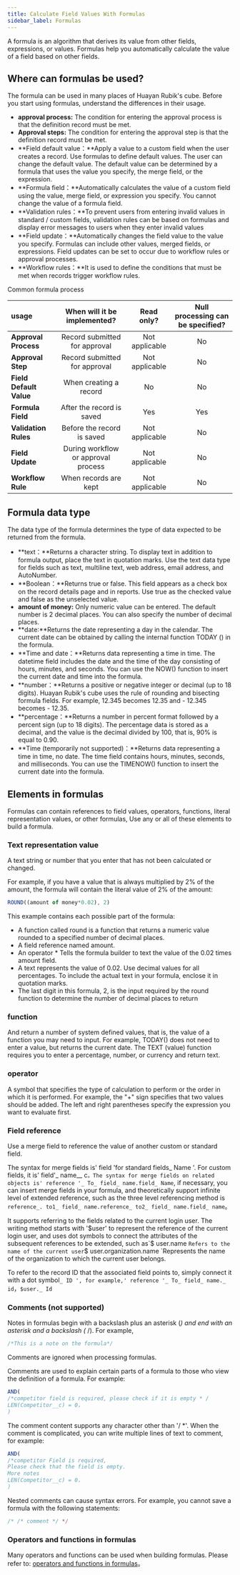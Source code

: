 ```yaml
---
title: Calculate Field Values With Formulas
sidebar_label: Formulas
---
```


A formula is an algorithm that derives its value from other fields, expressions, or values. Formulas help you automatically calculate the value of a field based on other fields.

## Where can formulas be used?

The formula can be used in many places of Huayan Rubik's cube. Before you start using formulas, understand the differences in their usage.

- **approval process:** The condition for entering the approval process is that the definition record must be met. 
- **Approval steps:** The condition for entering the approval step is that the definition record must be met.
- **Field default value：**Apply a value to a custom field when the user creates a record. Use formulas to define default values. The user can change the default value. The default value can be determined by a formula that uses the value you specify, the merge field, or the expression.
- **Formula field：**Automatically calculates the value of a custom field using the value, merge field, or expression you specify. You cannot change the value of a formula field.
- **Validation rules：**To prevent users from entering invalid values in standard / custom fields, validation rules can be based on formulas and display error messages to users when they enter invalid values
- **Field update：**Automatically changes the field value to the value you specify. Formulas can include other values, merged fields, or expressions. Field updates can be set to occur due to workflow rules or approval processes.
- **Workflow rules：**It is used to define the conditions that must be met when records trigger workflow rules.

Common formula process

usage | When will it be implemented? | Read only? | Null processing can be specified?
:- | :-: | :-: | :-:
**Approval Process** | Record submitted for approval | Not applicable | No
**Approval Step** | Record submitted for approval | Not applicable | No
**Field Default Value** | When creating a record | No | No
**Formula Field** | After the record is saved | Yes | Yes
**Validation Rules** | Before the record is saved | Not applicable | No
**Field Update** | During workflow or approval process | Not applicable | No
**Workflow Rule** | When records are kept | Not applicable | No

 ## Formula data type

 The data type of the formula determines the type of data expected to be returned from the formula.

 - **text：**Returns a character string. To display text in addition to formula output, place the text in quotation marks. Use the text data type for fields such as text, multiline text, web address, email address, and AutoNumber.
 - **Boolean：**Returns true or false. This field appears as a check box on the record details page and in reports. Use true as the checked value and false as the unselected value.
 - **amount of money:** Only numeric value can be entered. The default number is 2 decimal places. You can also specify the number of decimal places.
 - **date:**Returns the date representing a day in the calendar. The current date can be obtained by calling the internal function TODAY () in the formula.
 - **Time and date：**Returns data representing a time in time. The datetime field includes the date and the time of the day consisting of hours, minutes, and seconds. You can use the NOW() function to insert the current date and time into the formula.
 - **number：**Returns a positive or negative integer or decimal (up to 18 digits). Huayan Rubik's cube uses the rule of rounding and bisecting formula fields. For example, 12.345 becomes 12.35 and - 12.345 becomes - 12.35.
 - **percentage：**Returns a number in percent format followed by a percent sign (up to 18 digits). The percentage data is stored as a decimal, and the value is the decimal divided by 100, that is, 90% is equal to 0.90.
 - **Time (temporarily not supported)：**Returns data representing a time in time, no date. The time field contains hours, minutes, seconds, and milliseconds. You can use the TIMENOW() function to insert the current date into the formula.

## Elements in formulas

 Formulas can contain references to field values, operators, functions, literal representation values, or other formulas, Use any or all of these elements to build a formula.

### Text representation value

 A text string or number that you enter that has not been calculated or changed.

 For example, if you have a value that is always multiplied by 2% of the amount, the formula will contain the literal value of 2% of the amount:

 ```js
 ROUND((amount of money*0.02), 2)
 ```

 This example contains each possible part of the formula:

- A function called round is a function that returns a numeric value rounded to a specified number of decimal places.
- A field reference named amount.
- An operator * Tells the formula builder to text the value of the 0.02 times amount field.
- A text represents the value of 0.02. Use decimal values for all percentages. To include the actual text in your formula, enclose it in quotation marks.
- The last digit in this formula, 2, is the input required by the round function to determine the number of decimal places to return

### function

And return a number of system defined values, that is, the value of a function you may need to input. For example, TODAY() does not need to enter a value, but returns the current date. The TEXT (value) function requires you to enter a percentage, number, or currency and return text.

### operator

A symbol that specifies the type of calculation to perform or the order in which it is performed. For example, the "+" sign specifies that two values should be added. The left and right parentheses specify the expression you want to evaluate first.

### Field reference

Use a merge field to reference the value of another custom or standard field.

The syntax for merge fields is' field 'for standard fields_ Name '. For custom fields, it is' field'_ name__ c`。The syntax for merge fields on related objects is' reference '_ To_ field_ name.field_ Name`, if necessary, you can insert merge fields in your formula, and theoretically support infinite level of extended reference, such as the three level referencing method is `reference_. to1_ field_ name.reference_ to2_ field_ name.field_ name`。

It supports referring to the fields related to the current login user. The writing method starts with '$user' to represent the reference of the current login user, and uses dot symbols to connect the attributes of the subsequent references to be extended, such as`$ user.name `Refers to the name of the current user`$ user.organization.name `Represents the name of the organization to which the current user belongs.

To refer to the record ID that the associated field points to, simply connect it with a dot symbol`_ ID ', for example,' reference '_ To_ field_ name._ id`，`$user._ Id`

### Comments (not supported)

Notes in formulas begin with a backslash plus an asterisk (*) and end with an asterisk and a backslash (* /). For example,

```js
/*This is a note on the formula*/
```

Comments are ignored when processing formulas.

Comments are used to explain certain parts of a formula to those who view the definition of a formula. For example:

```js
AND(
/*competitor field is required, please check if it is empty * /
LEN(Competitor__c) = 0，
)
```

The comment content supports any character other than '/ *'. When the comment is complicated, you can write multiple lines of text to comment, for example:

```js
AND(
/*competitor Field is required,
Please check that the field is empty.
More notes
LEN(Competitor__c) = 0，
)
```

Nested comments can cause syntax errors. For example, you cannot save a formula with the following statements:

```js
/* /* comment */ */
```

### Operators and functions in formulas

Many operators and functions can be used when building formulas. Please refer to: [operators and functions in formulas](/docs/formula/functions)。
